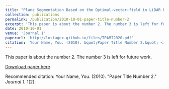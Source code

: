 ```yaml
---
title: "Plane Segmentation Based on the Optimal-vector-field in LiDAR Point Clouds"
collection: publications
permalink: /publication/2010-10-01-paper-title-number-2
excerpt: 'This paper is about the number 2. The number 3 is left for future work.'
date: 2010-10-01
venue: 'Journal 1'
paperurl: 'http://lostagex.github.io/files/TPAMI2020.pdf'
citation: 'Your Name, You. (2010). &quot;Paper Title Number 2.&quot; <i>Journal 1</i>. 1(2).'
---
```

This paper is about the number 2. The number 3 is left for future work.

[Download paper here](http://lostagex.github.io/files/TPAMI2020.pdf)

Recommended citation: Your Name, You. (2010). "Paper Title Number 2." <i>Journal 1</i>. 1(2).
